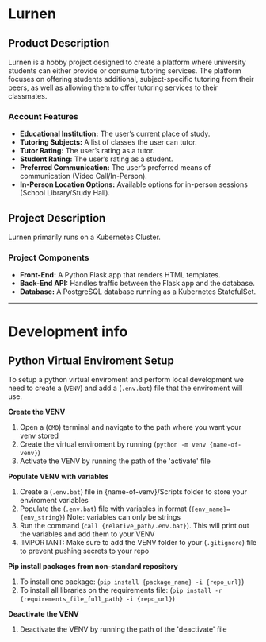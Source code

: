 # Lurnen

## Product Description
Lurnen is a hobby project designed to create a platform where university students can either provide or consume tutoring services. The platform focuses on offering students additional, subject-specific tutoring from their peers, as well as allowing them to offer tutoring services to their classmates.

### Account Features
- **Educational Institution:** The user’s current place of study.
- **Tutoring Subjects:** A list of classes the user can tutor.
- **Tutor Rating:** The user’s rating as a tutor.
- **Student Rating:** The user’s rating as a student.
- **Preferred Communication:** The user’s preferred means of communication (Video Call/In-Person).
- **In-Person Location Options:** Available options for in-person sessions (School Library/Study Hall).

## Project Description
Lurnen primarily runs on a Kubernetes Cluster.

### Project Components
- **Front-End:** A Python Flask app that renders HTML templates.
- **Back-End API:** Handles traffic between the Flask app and the database.
- **Database:** A PostgreSQL database running as a Kubernetes StatefulSet.

---

# Development info

## Python Virtual Enviroment Setup

To setup a python virtual enviroment and perform local development we need to create a (`VENV`) and add a (`.env.bat`) file that the enviroment will use.

**Create the VENV**
1. Open a (`CMD`) terminal and navigate to the path where you want your venv stored
2. Create the virtual enviroment by running (`python -m venv {name-of-venv}`)
3. Activate the VENV by running the path of the 'activate' file

**Populate VENV with variables**
1. Create a (`.env.bat`) file in {name-of-venv}/Scripts folder to store your enviroment variables
2. Populate the (`.env.bat`) file with variables in format (`{env_name}={env_string}`) Note: variables can only be strings
3. Run the command (`call {relative_path/.env.bat}`). This will print out the variables and add them to your VENV
4. !IMPORTANT: Make sure to add the VENV folder to your (`.gitignore`) file to prevent pushing secrets to your repo

**Pip install packages from non-standard repository**
1. To install one package: (`pip install {package_name} -i {repo_url}`)
2. To install all libraries on the requirements file: (`pip install -r {requirements_file_full_path} -i {repo_url}`)

**Deactivate the VENV**
1. Deactivate the VENV by running the path of the 'deactivate' file
